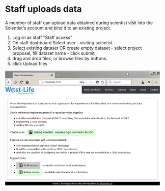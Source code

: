 # Staff uploads data

A member of staff can upload data obtained during scientist visit into the Scientist's account and bind it to an existing project.

1. Log-in as staff "Staff access"
2. On staff dashboard Select user - visiting scientist
3. Select existing dataset OR create empty dataset - select project proposal, fill dataset name - click submit 
4. drag and drop files, or browse files by buttons.
5. click Upload files.



![](../../.gitbook/assets/staffuploaddata.gif)

